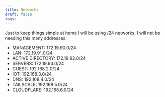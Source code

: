 ```yaml
---
title: Networks
draft: false
tags:
---
```

 
Just to keep things simple at home I will be using /24 networks. I will not be needing this many addresses.

- MANAGEMENT: 172.19.90.0/24
- LAN: 172.19.91.0/24
- ACTIVE DIRECTORY: 172.19.92.0/24
- SERVERS: 172.19.93.0/24
- GUEST: 192.168.2.0/24
- IOT: 192.168.3.0/24
- DNS: 192.168.4.0/24
- TAILSCALE: 192.168.5.0/24
- CLOUDFLARE: 192.168.6.0/24